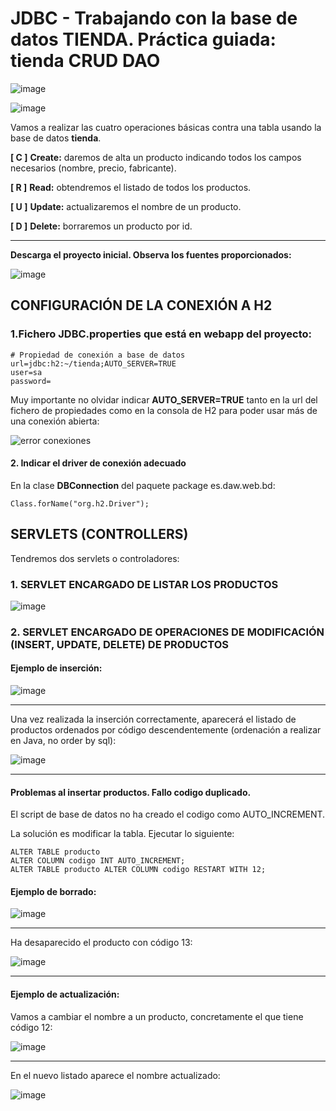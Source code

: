 # JDBC - Trabajando con la base de datos TIENDA. Práctica guiada: tienda CRUD DAO


![image](https://github.com/user-attachments/assets/f28b7d19-07a4-403f-aae8-eeecfd1fa153)


![image](https://github.com/user-attachments/assets/3cffb1bb-1f2d-49f9-8f40-5e5a6fbf297a)


Vamos a realizar las cuatro operaciones básicas contra una tabla usando la base de datos **tienda**.

**[ C ]** **Create:** daremos de alta un producto indicando todos los campos necesarios (nombre, precio, fabricante).

**[ R ]** **Read:** obtendremos el listado de todos los productos.

**[ U ]** **Update:** actualizaremos el nombre de un producto.

**[ D ]** **Delete:** borraremos un producto por id.

___

**Descarga el proyecto inicial. Observa los fuentes proporcionados:**


![image](https://github.com/user-attachments/assets/75f8fdea-692f-4f55-9f98-d4bb70962491)

## CONFIGURACIÓN DE LA CONEXIÓN A H2

### 1.Fichero **JDBC.properties** que está en webapp del proyecto:

```
# Propiedad de conexión a base de datos
url=jdbc:h2:~/tienda;AUTO_SERVER=TRUE
user=sa
password=
```
Muy importante no olvidar indicar **AUTO_SERVER=TRUE** tanto en la url del fichero de propiedades como en la consola de H2 para poder usar más de una conexión abierta:

![error conexiones](https://github.com/user-attachments/assets/43a0bb8f-2a6c-4764-9acd-718b3f108893)

#### 2. Indicar el driver de conexión adecuado

En la clase **DBConnection** del paquete package es.daw.web.bd:

```
Class.forName("org.h2.Driver");
```



## SERVLETS (CONTROLLERS)

Tendremos dos servlets o controladores:

### 1. SERVLET ENCARGADO DE LISTAR LOS PRODUCTOS

![image](https://github.com/user-attachments/assets/c021d86f-3b49-45cb-8422-126bb3f6fa37)


### 2. SERVLET ENCARGADO DE OPERACIONES DE MODIFICACIÓN (INSERT, UPDATE, DELETE) DE PRODUCTOS

#### Ejemplo de inserción:

![image](https://github.com/user-attachments/assets/c49e24f0-f954-4b08-b8ab-d9d1fcebedf5)

___

Una vez realizada la inserción correctamente, aparecerá el listado de productos ordenados por código descendentemente (ordenación a realizar en Java, no order by sql):

![image](https://github.com/user-attachments/assets/704e290d-917f-44ec-ae42-847be90ee3e3)

___

#### Problemas al insertar productos. Fallo codigo duplicado.

El script de base de datos no ha creado el codigo como AUTO_INCREMENT.

La solución es modificar la tabla. Ejecutar lo siguiente:

```
ALTER TABLE producto
ALTER COLUMN codigo INT AUTO_INCREMENT;
ALTER TABLE producto ALTER COLUMN codigo RESTART WITH 12;
```



#### Ejemplo de borrado:

![image](https://github.com/user-attachments/assets/8340c376-eb61-41c9-a0bb-b3598616cc28)


___

Ha desaparecido el producto con código 13:

![image](https://github.com/user-attachments/assets/a5c1c6ab-df40-4b99-9574-ca0435ef28bd)


___

#### Ejemplo de actualización:

Vamos a cambiar el nombre a un producto, concretamente el que tiene código 12:

![image](https://github.com/user-attachments/assets/53222644-922c-44c4-a3a4-31188dacb65c)

___

En el nuevo listado aparece el nombre actualizado:

![image](https://github.com/user-attachments/assets/8d66b622-fa66-4d7b-955a-41f4713d35e7)











